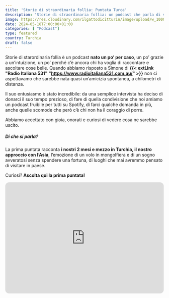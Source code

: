 ```yaml
---
title: 'Storie di straordinaria follia: Puntata Turca'
description: 'Storie di straordinaria follia: un podcast che parla di vita vera'
image: https://res.cloudinary.com/ilgattodicitturin/image/upload/w_1000/f_auto,q_auto:eco/v1716102319/Articoli/Blog/podcast-1_aba9kw.png
date: 2024-05-18T7:00:00+01:00
categories: [ "Podcast"]
type: featured  
country: Turchia
draft: false
---
```


Storie di starordinaria follia è un podcast **nato un po’ per caso**, un po’ grazie a un’intuizione, un po’ perché c’è ancora chi ha voglia di raccontare e ascoltare cose belle. Quando abbiamo risposto a Simone di **{{< extLink "Radio Italiana 531" "https://www.radioitaliana531.com.au/" >}}** non ci aspettavamo che sarebbe nata quasi un’amicizia spontanea, a chilometri di distanza. 

Il suo entusiasmo è stato incredibile: da una semplice intervista ha deciso di donarci il suo tempo prezioso, di fare di quella condivisione che noi amiamo un podcast fruibile per tutti su Spotify, di farci qualche domanda in più, anche quelle scomode che però c’è chi non ha il coraggio di porre.

Abbiamo accettato con gioia, onorati e curiosi di vedere cosa ne sarebbe uscito. 

##### Di che si parla? 

La prima puntata racconta **i nostri 2 mesi e mezzo in Turchia, il nostro approccio con l’Asia**, l’emozione di un volo in mongolfiera e di un sogno avveratosi senza spendere una fortuna, di luoghi che mai avremmo pensato di visitare in paese. 

Curiosi? **Ascolta qui la prima puntata!**

<iframe style="border-radius:12px" src="https://open.spotify.com/embed/episode/76dgNSWFDADgJPBjqbNStn?utm_source=generator&theme=0&t=0" width="100%" height="352" frameBorder="0" allowfullscreen="" allow="autoplay; clipboard-write; encrypted-media; fullscreen; picture-in-picture" loading="lazy"></iframe>